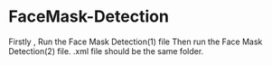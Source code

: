 # FaceMask-Detection
Firstly , Run the Face Mask Detection(1) file
Then run the Face Mask Detection(2) file.
.xml file should be the same folder.
